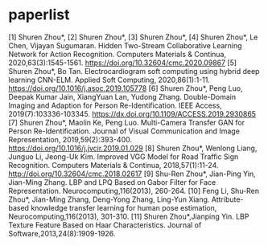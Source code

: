 # paperlist

[1] Shuren Zhou*, 
[2] Shuren Zhou*, 
[3] Shuren Zhou*, 
[4] Shuren Zhou*, Le Chen, Vijayan Sugumaran. Hidden Two-Stream Collaborative Learning Network for Action Recognition. Computers Materials & Continua, 2020,63(3):1545-1561. https://doi.org/10.32604/cmc.2020.09867
[5] Shuren Zhou*, Bo Tan. Electrocardiogram soft computing using hybrid deep learning CNN-ELM. Applied Soft Computing, 2020,86(1):1-11. https://doi.org/10.1016/j.asoc.2019.105778
[6] Shuren Zhou*, Peng Luo, Deepak Kumar Jain, XiangYuan Lan, Yudong Zhang. Double-Domain Imaging and Adaption for Person Re-Identification. IEEE Access, 2019(7):103336-103345. https://dx.doi.org/10.1109/ACCESS.2019.2930865
[7] Shuren Zhou*, Maolin Ke, Peng Luo. Multi-Camera Transfer GAN for Person Re-Identification. Journal of Visual Communication and Image Representation, 2019,59(2):393-400. https://doi.org/10.1016/j.jvcir.2019.01.029
[8] Shuren Zhou*, Wenlong Liang, Junguo Li, Jeong-Uk Kim. Improved VGG Model for Road Traffic Sign Recognition. Computers Materials & Continua, 2018,57(1):11-24. http://doi.org/10.32604/cmc.2018.02617
[9] Shu-Ren Zhou*, Jian-Ping Yin, Jian-Ming Zhang. LBP and LPQ Based on Gabor Filter for Face Representation. Neurocomputing,116(2013), 260-264.
[10] Feng Li, Shu-Ren Zhou*, Jian-Ming Zhang, Deng-Yong Zhang, Ling-Yun Xiang. Attribute-based knowledge transfer learning for human pose estimation, Neurocomputing,116(2013), 301-310.
[11] Shuren Zhou*,Jianping Yin. LBP Texture Feature Based on Haar Characteristics. Journal of Software,2013,24(8):1909-1926.
